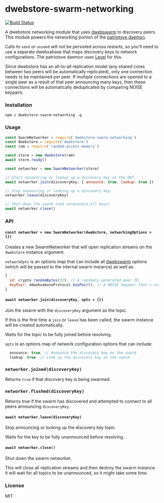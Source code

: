 # dwebstore-swarm-networking
[![Build Status](https://travis-ci.com/andrewosh/dwebstore-swarm-networking.svg?branch=master)](https://travis-ci.com/andrewosh/dwebstore-swarm-networking)

A dwebstore networking module that uses [dwebswarm](https://github.com/dwebswarm/network) to discovery peers. This module powers the networking portion of the [patriotsve daemon](https://github.com/andrewosh/patriotsve-daemon).

Calls to `seed` or `unseed` will not be persisted across restarts, so you'll need to use a separate dwebxabase that maps discovery keys to network configurations. The patriotsve daemon uses [Level](https://github.com/level/level) for this.

Since dwebstore has an all-to-all replication model (any shared cores between two peers will be automatically replicated), only one connection needs to be maintained per peer. If multiple connections are opened to a single peer as a result of that peer announcing many keys, then these connections will be automatically deduplicated by comparing NOISE keypairs.

### Installation
```
npm i dwebstore-swarm-networking -g
```

### Usage
```js
const SwarmNetworker = require('dwebstore-swarm-networking')
const dwebstore = require('dwebstore')
const ram = require('random-access-memory')

const store = new dwebstore(ram)
await store.ready()

const networker = new SwarmNetworker(store)

// Start announcing or lookup up a discovery key on the DHT.
await networker.join(discoveryKey, { announce: true, lookup: true })

// Stop announcing or looking up a discovery key.
networker.leave(discoveryKey)

// Shut down the swarm (and unnanounce all keys)
await networker.close()
```

### API

#### `const networker = new SwarmNetworker(dwebstore, networkingOptions = {})`
Creates a new SwarmNetworker that will open replication streams on the `dwebstore` instance argument.

`networkOpts` is an options map that can include all [dwebswarm](https://github.com/dwebswarm/dwebswarm) options (which will be passed to the internal swarm instance) as well as:
```js
{
  id: crypto.randomBytes(32), // A randomly-generated peer ID,
  keyPair: ddwebxabaseProtocol.keyPair(), // A NOISE keypair that's used across all connections.
}
```

#### `await networker.join(discoveryKey, opts = {})`
Join the swarm with the `discoveryKey` argument as the topic.

If this is the first time a `join` or `leave` has been called, the swarm instance will be created automatically.

Waits for the topic to be fully joined before resolving.

`opts` is an options map of network configuration options that can include:
```js
  announce: true, // Announce the discovery key on the swarm
  lookup: true  // Look up the discovery key on the swarm
```

### `networker.joined(discoveryKey)`
Returns `true` if that discovery key is being swarmed.

### `networker.flushed(discoveryKey)`
Returns true if the swarm has discovered and attempted to connect to all peers announcing `discoveryKey`.

#### `await networker.leave(discoveryKey)`
Stop announcing or looking up the discovery key topic.

Waits for the key to be fully unannounced before resolving.

#### `await networker.close()`
Shut down the swarm networker.

This will close all replication streams and then destroy the swarm instance. It will wait for all topics to be unannounced, so it might take some time.

### License
MIT
